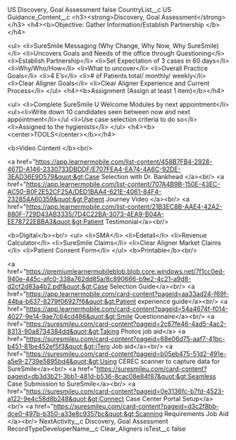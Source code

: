 <?xml version="1.0" encoding="UTF-8"?>
<CustomMetadata xmlns="http://soap.sforce.com/2006/04/metadata" xmlns:xsi="http://www.w3.org/2001/XMLSchema-instance" xmlns:xsd="http://www.w3.org/2001/XMLSchema">
    <label>US Discovery, Goal Assessment</label>
    <protected>false</protected>
    <values>
        <field>CountryList__c</field>
        <value xsi:type="xsd:string">US</value>
    </values>
    <values>
        <field>Guidance_Content__c</field>
        <value xsi:type="xsd:string">&lt;h3&gt;&lt;strong&gt;Discovery, Goal Assessment&lt;/strong&gt;&lt;/h3&gt;
&lt;h4&gt;&lt;b&gt;Objective:
Gather Information/Establish Partnership &lt;/b&gt;&lt;/h4&gt;

&lt;ul&gt;
&lt;li&gt;SureSmile Messaging (Why Change, Why Now, Why SureSmile)&lt;/li&gt;
&lt;li&gt;Uncovers Goals and Needs of the office through Questioning&lt;/li&gt;
&lt;li&gt;Establish Partnership&lt;/li&gt;
&lt;li&gt;Set Expectation of 3 cases in 60 days&lt;/li&gt;
&lt;li&gt;Why/Who/How&lt;/li&gt;
&lt;li&gt;What to uncover&lt;/li&gt;
&lt;li&gt;Overall Practice Goals&lt;/li&gt;
&lt;li&gt;4 E’s&lt;/li&gt;
&lt;li&gt;# of Patients total/ monthly/ weekly&lt;/li&gt;
&lt;li&gt;Clear Aligner Goals&lt;/li&gt;
&lt;li&gt;Clear Aligner Experience and Current Process&lt;/li&gt;
&lt;/ul&gt;
&lt;h4&gt;&lt;b&gt;Assignment (Assign at least 1 item)&lt;/b&gt;&lt;/h4&gt;

&lt;ul&gt;
&lt;li&gt;Complete SureSmile U Welcome Modules by next appointment&lt;/li&gt;
&lt;ul&gt;&lt;li&gt;Write down 10 candidates seen between now and next appointment&lt;/li&gt;&lt;/ul
&lt;li&gt;Use case selection criteria to do so&lt;/li&gt;
&lt;li&gt;Assigned to the hygienists&lt;/li&gt;
&lt;/ul&gt;
&lt;h4&gt;&lt;b&gt;&lt;center&gt;TOOLS&lt;/center&gt;&lt;/b&gt;&lt;/h4&gt;

&lt;b&gt;Video Content &lt;/b&gt;&lt;br/&gt;

&lt;a href=&quot;https://app.learnermobile.com/list-content/458B7FB4-2928-467D-A146-2330733DBDDF/E707FEA4-EA74-4A6C-92DE-3EAD36E9D579&quot;&gt;Case Selection with Dr. Bankhead ​&lt;/a&gt;&lt;br/&gt;
&lt;a href=&quot;https://app.learnermobile.com/list-content/707A4B9B-150E-43EC-AC50-B0F2E52CF25A/DED1BAA4-621E-4061-84F4-232854A60359&quot;&gt;Patient Journey Video​ ​&lt;/a&gt;&lt;br/&gt;
&lt;a href=&quot;https://app.learnermobile.com/list-content/21B3EC8B-AAE4-42A2-880F-729D43AB3335/7D4C22BA-3073-4EA9-B04A-EE78722EBBA3&quot;&gt;Patient Testimonial​​&lt;/a&gt;&lt;br/&gt;

&lt;b&gt;Digital&lt;/b&gt;&lt;br/&gt;
&lt;ul&gt;
&lt;li&gt;SMA​​&lt;/li&gt;
&lt;li&gt;Edetail​​&lt;/li&gt;
&lt;li&gt;Revenue Calculator​​&lt;/li&gt;
&lt;li&gt;SureSmile Claims​​&lt;/li&gt;
&lt;li&gt;Clear Aligner Market Claims​​&lt;/li&gt;
&lt;li&gt;Patient Consent Form​​&lt;/li&gt;
&lt;/ul&gt;
&lt;b&gt;Printable&lt;/b&gt;&lt;br/&gt;

&lt;a href=&quot;https://premiumlearnermobileblob.blob.core.windows.net/7f1cc0ed-940e-445c-afc0-338a762dd85a/8c890666-b9e2-4c21-a9d8-d2cf2d83a4b2.pdf&quot;&gt;Case Selection Guide​​​&lt;/a&gt;&lt;br/&gt;
&lt;a href=&quot;https://app.learnermobile.com/card-content?pageid=aa33ad24-f69f-44ba-b637-8279f06927f6&quot;&gt;Patient experience guide​&lt;/a&gt;&lt;br/&gt;
&lt;a href=&quot;https://app.learnermobile.com/card-content?pageid=54a4674f-f014-4027-9e14-9ae7c64cd486&quot;&gt;Smile Questionnaire​​&lt;/a&gt;&lt;br/&gt;
&lt;a href=&quot;https://suresmileu.com/card-content?pageid=2c67fe46-4ad5-4ac2-8313-90a8734384dd&quot;&gt;Taking Photos job aid​​​&lt;/a&gt;
&lt;a href=&quot;https://suresmileu.com/card-content?pageid=68e06d75-aaf7-41bc-b451-81be452ef5f3&quot;&gt;iTero Job aid​&lt;/a&gt;&lt;br/&gt;
&lt;a href=&quot;https://suresmileu.com/card-content?pageid=b05eb475-51d2-491e-a5e9-2739e5895bd4&quot;&gt;Using CEREC scanner to capture data for SureSmile​​&lt;/a&gt;&lt;br/&gt;
&lt;a href=&quot;https://suresmileu.com/card-content?pageid=db3d3b21-3bb1-481d-b536-8cac08e84f87&quot;&gt;Seamless Case Submission to SureSmile​&lt;/a&gt;&lt;br/&gt;
&lt;a href=&quot;https://suresmileu.com/card-content?pageid=0e3136fc-b7fd-4523-a122-9e4c58d8b248&quot;&gt;Connect Case Center Portal Setup​&lt;/a&gt;&lt;br/&gt;
&lt;a href=&quot;https://suresmileu.com/card-content?pageid=d3c2f8bb-dce0-497b-b350-a33e8c9357bc&quot;&gt;Scanning Requirements Job Aid​&lt;/a&gt;&lt;br/&gt;</value>
    </values>
    <values>
        <field>NextActivity__c</field>
        <value xsi:type="xsd:string">Discovery, Goal Assessment</value>
    </values>
    <values>
        <field>RecordTypeDeveloperName__c</field>
        <value xsi:type="xsd:string">Clear_Aligners</value>
    </values>
    <values>
        <field>isTest__c</field>
        <value xsi:type="xsd:boolean">false</value>
    </values>
</CustomMetadata>
